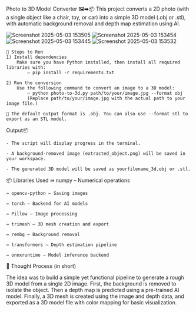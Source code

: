 Photo to 3D Model Converter 🖼️➡️📦
This project converts a 2D photo (with a single object like a chair, toy, or car) into a simple 3D model (.obj or .stl), with automatic background removal and depth map estimation using AI.


![Screenshot 2025-05-03 153505](https://github.com/user-attachments/assets/85363afe-39de-4431-955c-46b4d9a18c83)
![Screenshot 2025-05-03 153454](https://github.com/user-attachments/assets/c987d553-9999-41b6-989c-0fc63509f133)
![Screenshot 2025-05-03 153445](https://github.com/user-attachments/assets/ca07df47-f4e6-49ad-bedf-9324035d5c8e)
![Screenshot 2025-05-03 153532](https://github.com/user-attachments/assets/2bb40edd-7a27-4908-85d4-382ad271e81c)



    🚀 Steps to Run
    1) Install dependencies
        Make sure you have Python installed, then install all required libraries with:
            ⇨ pip install -r requirements.txt

    2) Run the conversion
        Use the following command to convert an image to a 3D model:
            ⇨ python photo-to-3d.py path/to/your/image.jpg --format obj
            (Replace path/to/your/image.jpg with the actual path to your image file.)

    🎯 The default output format is .obj. You can also use --format stl to export as an STL model.

Output📦

    - The script will display progress in the terminal.

    - A background-removed image (extracted_object.png) will be saved in your workspace.

    - The generated 3D model will be saved as yourfilename_3d.obj or .stl.


📦 Libraries Used
    ⇛ numpy – Numerical operations
    
    ⇛ opencv-python – Saving images
    
    ⇛ torch – Backend for AI models
    
    ⇛ Pillow – Image processing
    
    ⇛ trimesh – 3D mesh creation and export
    
    ⇛ rembg – Background removal
    
    ⇛ transformers – Depth estimation pipeline
    
    ⇛ onnxruntime – Model inference backend

🧠 Thought Process (in short)

The idea was to build a simple yet functional pipeline to generate a rough 3D model from a single 2D image. First, the background is removed to isolate the object. Then a depth map is predicted using a pre-trained AI model. Finally, a 3D mesh is created using the image and depth data, and exported as a 3D model file with color mapping for basic visualization.
